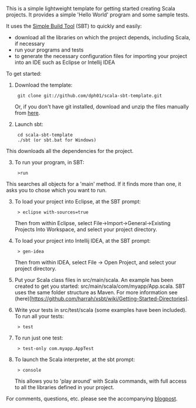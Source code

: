 This is a simple lightweight template for getting started creating Scala projects. 
It provides a simple 'Hello World' program and some sample tests. 

It uses the [Simple Build Tool](https://github.com/harrah/xsbt/wiki) (SBT) to quickly and easily:

* download all the libraries on which the project depends, including Scala, if necessary
* run your programs and tests
* to generate the necessary configuration files for importing your project into an IDE such as Eclipse or Intellij IDEA

To get started:

1. Download the template:

        git clone git://github.com/dph01/scala-sbt-template.git
        
     Or, if you don't have git installed, download and unzip the files manually from [here](https://github.com/dph01/scala-sbt-template/downloads).
       
2. Launch sbt:

        cd scala-sbt-template
        ./sbt (or sbt.bat for Windows)
        
  This downloads all the dependencies for the project.

3. To run your program, in SBT:
   
        >run        
        
  This searches all objects for a 'main' method. If it finds more than one, it asks you to chose which you want to run.

3. To load your project into Eclipse, at the SBT prompt:

        > eclipse with-sources=true
        
   Then from within Eclipse, select File->Import->General->Existing Projects Into Workspace, and select your project directory.

4. To load your project into Intellij IDEA, at the SBT prompt:
   
        > gen-idea
        
   Then from within IDEA, select File -> Open Project, and select your project directory.

2. Put your Scala class files in src/main/scala. An example has been created to get you started: 
src/main/scala/com/myapp/App.scala. SBT uses the same folder structure as Maven. 
For more information see (here)[https://github.com/harrah/xsbt/wiki/Getting-Started-Directories].

3. Write your tests in src/test/scala (some examples have been included). To run all your tests:

        > test
        
4. To run just one test:

        > test-only com.myapp.AppTest
        
5. To launch the Scala interpreter, at the sbt prompt:

        > console
        
   This allows you to 'play around' with Scala commands, with full access to all the libraries defined in your project.
   
For comments, questions, etc. please see the accompanying [blogpost](http://tech.damianhelme.com/scala-sbt-template).


